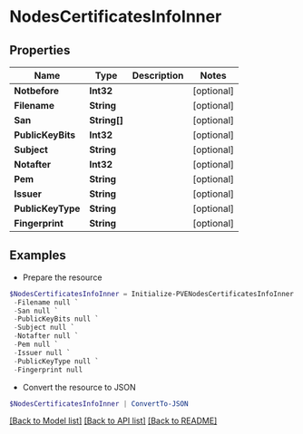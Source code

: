 # NodesCertificatesInfoInner
## Properties

Name | Type | Description | Notes
------------ | ------------- | ------------- | -------------
**Notbefore** | **Int32** |  | [optional] 
**Filename** | **String** |  | [optional] 
**San** | **String[]** |  | [optional] 
**PublicKeyBits** | **Int32** |  | [optional] 
**Subject** | **String** |  | [optional] 
**Notafter** | **Int32** |  | [optional] 
**Pem** | **String** |  | [optional] 
**Issuer** | **String** |  | [optional] 
**PublicKeyType** | **String** |  | [optional] 
**Fingerprint** | **String** |  | [optional] 

## Examples

- Prepare the resource
```powershell
$NodesCertificatesInfoInner = Initialize-PVENodesCertificatesInfoInner  -Notbefore null `
 -Filename null `
 -San null `
 -PublicKeyBits null `
 -Subject null `
 -Notafter null `
 -Pem null `
 -Issuer null `
 -PublicKeyType null `
 -Fingerprint null
```

- Convert the resource to JSON
```powershell
$NodesCertificatesInfoInner | ConvertTo-JSON
```

[[Back to Model list]](../README.md#documentation-for-models) [[Back to API list]](../README.md#documentation-for-api-endpoints) [[Back to README]](../README.md)

